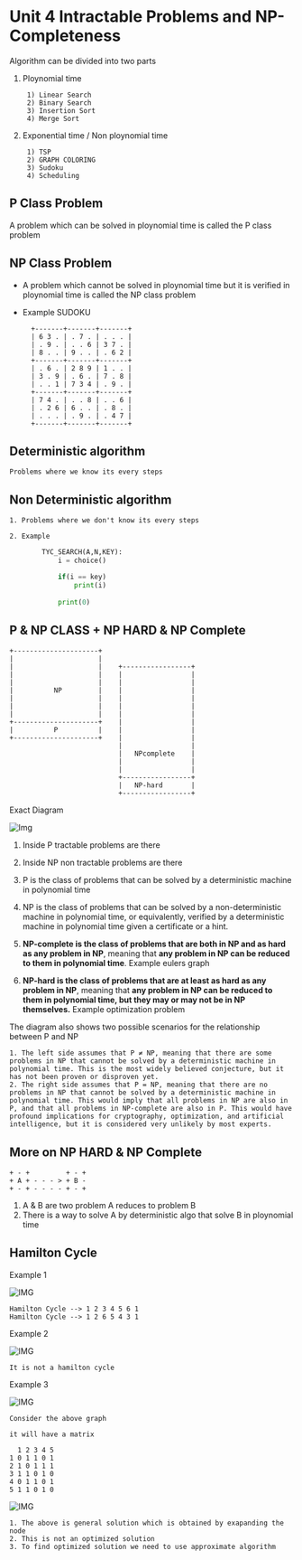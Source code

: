 # Unit 4 Intractable Problems and NP-Completeness

Algorithm can be divided into two parts

1. Ploynomial time

        1) Linear Search
        2) Binary Search
        3) Insertion Sort
        4) Merge Sort

2. Exponential time / Non ploynomial time

        1) TSP
        2) GRAPH COLORING
        3) Sudoku
        4) Scheduling

## P Class Problem

A problem which can be solved in ploynomial time is called the P class problem

## NP Class Problem

* A problem which cannot be solved in ploynomial time but it is verified in ploynomial time is called the NP class problem

* Example SUDOKU

        +-------+-------+-------+
        | 6 3 . | . 7 . | . . . |
        | . 9 . | . . 6 | 3 7 . |
        | 8 . . | 9 . . | . 6 2 |
        +-------+-------+-------+
        | . 6 . | 2 8 9 | 1 . . |
        | 3 . 9 | . 6 . | 7 . 8 |
        | . . 1 | 7 3 4 | . 9 . |
        +-------+-------+-------+
        | 7 4 . | . . 8 | . . 6 |
        | . 2 6 | 6 . . | . 8 . |
        | . . . | . 9 . | . 4 7 |
        +-------+-------+-------+

## Deterministic algorithm

    Problems where we know its every steps

## Non Deterministic algorithm

    1. Problems where we don't know its every steps

    2. Example

```Python
        TYC_SEARCH(A,N,KEY):
            i = choice()

            if(i == key)
                print(i)
            
            print(0)
```

## P & NP CLASS + NP HARD & NP Complete

    +---------------------+
    |                     |
    |                     |    +-----------------+
    |                     |    |                 |
    |                     |    |                 |
    |          NP         |    |                 |
    |                     |    |                 |
    |                     |    |                 |
    |                     |    |                 |
    +---------------------+    |                 |
    |          P          |    |                 |
    +---------------------+    |                 |
                               |                 |
                               |   NPcomplete    |
                               |                 |  
                               |                 |
                               +-----------------+ 
                               |   NP-hard       |
                               +-----------------+

Exact Diagram

![Img](./Images/np.png)

1. Inside P tractable problems are there

2. Inside NP non tractable problems are there

3. P is the class of problems that can be solved by a deterministic machine in polynomial time

4. NP is the class of problems that can be solved by a non-deterministic machine in polynomial time, or equivalently, verified by a deterministic machine in polynomial time given a certificate or a hint.

5. **NP-complete is the class of problems that are both in NP and as hard as any problem in NP**, meaning that **any problem in NP can be reduced to them in polynomial time**. Example eulers graph

6. **NP-hard is the class of problems that are at least as hard as any problem in NP**, meaning that **any problem in NP can be reduced to them in polynomial time, but they may or may not be in NP themselves.** Example optimization problem

The diagram also shows two possible scenarios for the relationship between P and NP

    1. The left side assumes that P ≠ NP, meaning that there are some problems in NP that cannot be solved by a deterministic machine in polynomial time. This is the most widely believed conjecture, but it has not been proven or disproven yet.
    2. The right side assumes that P = NP, meaning that there are no problems in NP that cannot be solved by a deterministic machine in polynomial time. This would imply that all problems in NP are also in P, and that all problems in NP-complete are also in P. This would have profound implications for cryptography, optimization, and artificial intelligence, but it is considered very unlikely by most experts.

## More on NP HARD & NP Complete

    + - +         + - +
    + A + - - - > + B -
    + - + - - - - + - +

1. A & B are two problem A reduces to problem B
2. There is a way to solve A by deterministic algo that solve B in ploynomial time

## Hamilton Cycle

Example 1

![IMG](./Images/Hamilton%20Cycle.png)

    Hamilton Cycle --> 1 2 3 4 5 6 1
    Hamilton Cycle --> 1 2 6 5 4 3 1

Example 2

![IMG](./Images/H%20cycle%202.png)

    It is not a hamilton cycle

Example 3

![IMG](./Images/H%20cycle%203.png)

    Consider the above graph

    it will have a matrix

      1 2 3 4 5
    1 0 1 1 0 1
    2 1 0 1 1 1
    3 1 1 0 1 0
    4 0 1 1 0 1
    5 1 1 0 1 0

![IMG](./Images/H%20cycle%204.png)

    1. The above is general solution which is obtained by exapanding the node
    2. This is not an optimized solution
    3. To find optimized solution we need to use approximate algorithm
